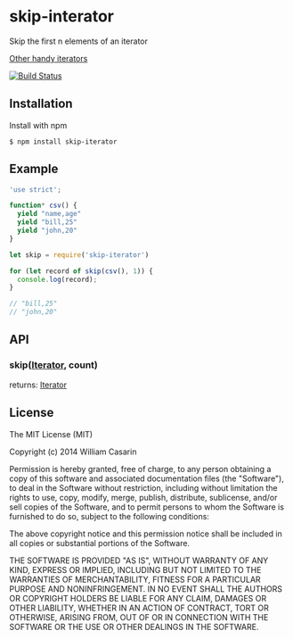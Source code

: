 
# skip-interator

  Skip the first n elements of an iterator

  [Other handy iterators](https://github.com/jb55/generators)

  [![Build Status](https://travis-ci.org/jb55/skip-iterator.svg)](https://travis-ci.org/jb55/skip-iterator)

## Installation

  Install with npm

    $ npm install skip-iterator

## Example

```js
'use strict';

function* csv() {
  yield "name,age"
  yield "bill,25"
  yield "john,20"
}

let skip = require('skip-iterator')

for (let record of skip(csv(), 1)) {
  console.log(record);
}

// "bill,25"
// "john,20"

```

## API

### skip([Iterator](https://developer.mozilla.org/en-US/docs/Web/JavaScript/Guide/The_Iterator_protocol), count)

returns: [Iterator](https://developer.mozilla.org/en-US/docs/Web/JavaScript/Guide/The_Iterator_protocol)

## License

  The MIT License (MIT)

  Copyright (c) 2014 William Casarin

  Permission is hereby granted, free of charge, to any person obtaining a copy
  of this software and associated documentation files (the "Software"), to deal
  in the Software without restriction, including without limitation the rights
  to use, copy, modify, merge, publish, distribute, sublicense, and/or sell
  copies of the Software, and to permit persons to whom the Software is
  furnished to do so, subject to the following conditions:

  The above copyright notice and this permission notice shall be included in
  all copies or substantial portions of the Software.

  THE SOFTWARE IS PROVIDED "AS IS", WITHOUT WARRANTY OF ANY KIND, EXPRESS OR
  IMPLIED, INCLUDING BUT NOT LIMITED TO THE WARRANTIES OF MERCHANTABILITY,
  FITNESS FOR A PARTICULAR PURPOSE AND NONINFRINGEMENT. IN NO EVENT SHALL THE
  AUTHORS OR COPYRIGHT HOLDERS BE LIABLE FOR ANY CLAIM, DAMAGES OR OTHER
  LIABILITY, WHETHER IN AN ACTION OF CONTRACT, TORT OR OTHERWISE, ARISING FROM,
  OUT OF OR IN CONNECTION WITH THE SOFTWARE OR THE USE OR OTHER DEALINGS IN
  THE SOFTWARE.
